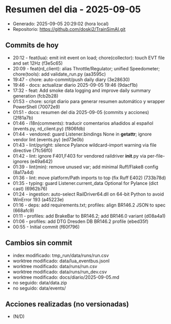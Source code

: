 # Resumen del dia - 2025-09-05

- Generado: 2025-09-05 20:29:02 (hora local)
- Repositorio: https://github.com/doski2/TrainSimAI.git

## Commits de hoy

- 20:12 - feat(lua): emit init event on load; chore(collector): touch EVT file and set 12Hz (f3e5c65)
- 20:09 - feat(rd_client): alias Throttle/Regulator; unified Speedometer; chore(tools): add validate_run.py (aa3595c)
- 19:47 - chore: auto-commit/push daily diary (3e28630)
- 19:46 - docs: actualizar diario 2025-09-05 19:46 (9dacf1b)
- 17:32 - feat: Add smoke data logging and improve daily summary generation (fcb2b28)
- 01:53 - chore: script diario para generar resumen automático y wrapper PowerShell (70072e9)
- 01:51 - docs: resumen del día 2025-09-05 (commits y acciones) (2f81a7b)
- 01:46 - i18n(comments): traducir comentarios añadidos al español (events.py, rd_client.py) (f806fdb)
- 01:44 - vendored: guard Listener.bindings None in __getattr__; ignore vendor lint (events.py) (ed73e0b)
- 01:43 - lint/pyright: silence Pylance wildcard-import warning via file directive (7fc56f0)
- 01:42 - lint: ignore F401,F403 for vendored raildriver __init__.py via per-file-ignores (e49a642)
- 01:39 - lint(min): remove unused var; add minimal Ruff/Flake8 config (8a17a4d)
- 01:36 - lint: move platform/Path imports to top (fix Ruff E402) (733b78d)
- 01:35 - typing: guard Listener.current_data Optional for Pylance (dict cast) (6962b76)
- 01:24 - ingestion: auto-select RailDriver64.dll on 64-bit Python to avoid WinError 193 (a45223e)
- 01:16 - deps: add requirements.txt; profiles: align BR146.2 JSON to spec (668afc9)
- 01:11 - profiles: add BrakeBar to BR146.2; add BR146.0 variant (d08a4a1)
- 01:06 - profiles: add DTG Dresden DB BR146.2 profile (ebed35f)
- 00:55 - Initial commit (f60f796)

## Cambios sin commit

- index modificado: tmp_run/data/runs/run.csv
- worktree modificado: data/lua_eventbus.jsonl
- worktree modificado: data/runs/run.csv
- worktree modificado: data/runs/run_dev.csv
- worktree modificado: docs/diario/2025-09-05.md
- no seguido: data/data.zip
- no seguido: data/events/

## Acciones realizadas (no versionadas)

- (N/D)
